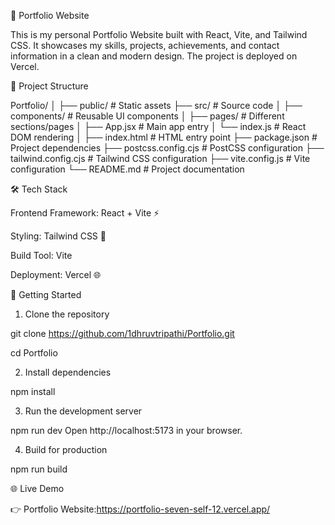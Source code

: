 🚀 Portfolio Website

This is my personal Portfolio Website built with React, Vite, and Tailwind CSS.
It showcases my skills, projects, achievements, and contact information in a clean and modern design.
The project is deployed on Vercel.

📂 Project Structure

Portfolio/
│
├── public/ # Static assets
├── src/ # Source code
│ ├── components/ # Reusable UI components
│ ├── pages/ # Different sections/pages
│ ├── App.jsx # Main app entry
│ └── index.js # React DOM rendering
│
├── index.html # HTML entry point
├── package.json # Project dependencies
├── postcss.config.cjs # PostCSS configuration
├── tailwind.config.cjs # Tailwind CSS configuration
├── vite.config.js # Vite configuration
└── README.md # Project documentation

🛠️ Tech Stack

Frontend Framework: React + Vite ⚡

Styling: Tailwind CSS 🎨

Build Tool: Vite

Deployment: Vercel 🌐

🚀 Getting Started
1. Clone the repository

git clone https://github.com/1dhruvtripathi/Portfolio.git

cd Portfolio

2. Install dependencies

npm install

3. Run the development server

npm run dev
Open http://localhost:5173 in your browser.

4. Build for production

npm run build

🌐 Live Demo

👉 Portfolio Website:https://portfolio-seven-self-12.vercel.app/
